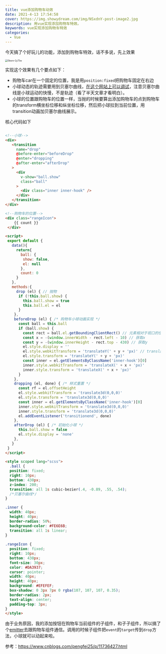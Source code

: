 ```yaml
---
title: vue添加购物车动效
date: 2021-4-13 17:54:58
cover: https://img.showydream.com/img/NSxdnY-post-image2.jpg
description: 用vue实现添加购物车特效。
keywords: vue实现添加购物车特效
categories: 
  - Vue
---
```



今天搞了个好玩儿的功能，添加到购物车特效，话不多说，先上效果

<img src="https://img.showydream.com/img/pmcULm-0bwnr-2y73w.gif" alt="0bwnr-2y73w" style="zoom:50%;" />

实现这个效果有几个要点如下：

- 购物车car在一个固定的位置，我是用`position:fixed`把购物车固定在右边
- 小球动态的轨迹需要用到贝塞尔曲线，[在这个网站上可以调试](https://cubic-bezier.com/#.4,-0.89,.55,.54)，注意贝塞尔曲线是小球运动的快慢，不是轨迹（看了半天文章才看明白）。
- 小球的位置跟购物车的位置一样，当抛的时候要算出添加购物车的点到购物车的transform横坐标位移和纵坐标位移，然后把小球拉到当前位置，用transition动画加贝塞尔曲线展示。

核心代码如下

```html

<!--小球-->
<div>
   <transition
     name="drop"
     @before-enter="beforeDrop"
     @enter="dropping"
     @after-enter="afterDrop"
   >
     <div
       v-show="ball.show"
       class="ball"
     >
       <div class="inner inner-hook" />
     </div>
   </transition>
</div>

<!--购物车的位置-->
<div class="rangeIcon">
    {{ count }}    
 </div>

<script>
 export default {
   data(){
     return{
       ball: {
        show: false,
        el: null 
       },
       count: 0
     }
   },
   methods:{
     drop (el) { // 抛物
      if (!this.ball.show) {
        this.ball.show = true
        this.ball.el = el
      }
    },
    beforeDrop (el) { /* 购物车小球动画实现 */
      const ball = this.ball
      if (ball.show) {
        const rect = ball.el.getBoundingClientRect() // 元素相对于视口的位置
        const x = -(window.innerWidth - rect.left - 10) // 获取x
        const y = -(window.innerHeight - rect.top - 430) // 获取y
        el.style.display = ''
        el.style.webkitTransform = 'translateY(' + y + 'px)' // translateY
        el.style.transform = 'translateY(' + y + 'px)'
        const inner = el.getElementsByClassName('inner-hook')[0]
        inner.style.webkitTransform = 'translateX(' + x + 'px)'
        inner.style.transform = 'translateX(' + x + 'px)'
      }
    },
    dropping (el, done) { /* 样式重置 */
      const rf = el.offsetHeight
      el.style.webkitTransform = 'translate3d(0,0,0)'
      el.style.transform = 'translate3d(0,0,0)'
      const inner = el.getElementsByClassName('inner-hook')[0]
      inner.style.webkitTransform = 'translate3d(0,0,0)'
      inner.style.transform = 'translate3d(0,0,0)'
      el.addEventListener('transitionend', done)
    },
    afterDrop (el) { /* 初始化小球 */
      this.ball.show = false
      el.style.display = 'none'
    },
   }
 }
</script>  

<style scoped lang="scss">
  .ball {
  position: fixed;
  right: 10px;
  bottom: 430px;
  z-index: 200;
  transition: all 1s cubic-bezier(.4, -0.89, .55, .54);
  /*贝塞尔曲线*/
}

.inner {
  width: 40px;
  height: 40px;
  border-radius: 50%;
  background-color: #FE6E6B;
  transition: all 1s linear;
}
  
.rangeIcon {
  position: fixed;
  right: 10px;
  bottom: 430px;
  font-size: 30px;
  color: #DA3937;
  cursor: pointer;
  width: 40px;
  height: 40px;
  background: #EFEFEF;
  box-shadow: 0 3px 7px 0 rgba(107, 107, 107, 0.35);
  border-radius: 2px;
  text-align: center;
  padding-top: 3px;
}  
</style>
```

由于业务原因，我的添加按钮在购物车当前组件的子组件，和子子组件，所以搞了个[emitter](https://www.npmjs.com/package/emitt)去跟购物车组件通信。调用的时候子组件把`event`的`target`传到`drop`方法，小球就可以动起来啦。



参考：https://www.cnblogs.com/pengfei25/p/11736427.html

